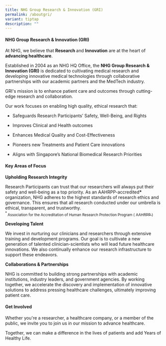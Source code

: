```yaml
---
title: NHG Group Research & Innovation (GRI)
permalink: /aboutgri/
variant: tiptap
description: ""
---
```

<h4><strong>NHG Group Research &amp; Innovation (GRI)</strong></h4>
<p>At NHG, we believe that <strong>Research </strong>and <strong>Innovation</strong> are
at the heart of <strong>advancing healthcare</strong>.</p>
<p>Established in 2004 as an NHG HQ Office, the <strong>NHG Group Research &amp; Innovation (GRI)</strong> is
dedicated to cultivating medical research and developing innovative medical
technologies through collaborative partnerships with our academic partners
and the MedTech industry.</p>
<p>GRI's mission is to enhance patient care and outcomes through cutting-edge
research and collaboration.</p>
<p>Our work focuses on enabling high quality, ethical research that:</p>
<ul data-tight="true" class="tight">
<li>
<p>Safeguards Research Participants’ Safety, Well-Being, and Rights</p>
</li>
<li>
<p>Improves Clinical and Health outcomes</p>
</li>
<li>
<p>Enhances Medical Quality and Cost-Effectiveness</p>
</li>
<li>
<p>Pioneers new Treatments and Patient Care innovations</p>
</li>
<li>
<p>Aligns with Singapore’s National Biomedical Research Priorities</p>
</li>
</ul>
<p></p>
<h4><strong>Key Areas of Focus</strong></h4>
<p><strong>Upholding Research Integrity</strong>
</p>
<p>Research Participants can trust that our researchers will always put their
safety and well-being as a top priority. As an AAHRPP-accredited<strong>* </strong>organization,
NHG adheres to the highest standards of research ethics and governance.
This ensures that all research conducted under our umbrella is ethical,
transparent, and trustworthy.
<br><strong><sup><sub>* </sub></sup></strong><sub>Association for the Accreditation of Human Research Protection Program (</sub>
<a href="https://www.aahrpp.org" rel="noopener noreferrer nofollow" target="_blank"><sub>AAHRPP</sub>
</a><sub>)</sub>
</p>
<p><strong>Developing Talent</strong>
</p>
<p>We invest in nurturing our clinicians and researchers through extensive
training and development programs. Our goal is to cultivate a new generation
of talented clinician-scientists who will lead future healthcare innovations.
We also continually enhance our research infrastructure to support these
endeavors.</p>
<p><strong>Collaborations &amp; Partnerships</strong>
</p>
<p>NHG is committed to building strong partnerships with academic institutions,
industry leaders, and government agencies. By working together, we accelerate
the discovery and implementation of innovative solutions to address pressing
healthcare challenges, ultimately improving patient care.</p>
<h4><strong>Get Involved</strong></h4>
<p>Whether you're a researcher, a healthcare company, or a member of the
public, we invite you to join us in our mission to advance healthcare.</p>
<p>Together, we can make a difference in the lives of patients and add Years
of Healthy Life.</p>
<p></p>
<p></p>
<p>&nbsp;</p>
<p>&nbsp;</p>
<p></p>
<p>&nbsp;</p>
<p>&nbsp;</p>